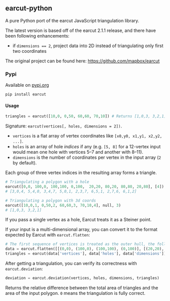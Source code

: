 ## earcut-python

A pure Python port of the earcut JavaScript triangulation library. 

The latest version is based off of the earcut 2.1.1 release, and there have been following enhancements:
- if `dimensions == 2`, project data into 2D instead of triangulating only first two coordinates

The original project can be found here:
https://github.com/mapbox/earcut


### Pypi
Available on [pypi.org](https://pypi.org/project/earcut/)
```
pip install earcut
```


#### Usage

```python
triangles = earcut([10,0, 0,50, 60,60, 70,10]) # Returns [1,0,3, 3,2,1]
```

Signature: `earcut(vertices[, holes, dimensions = 2])`.

* `vertices` is a flat array of vertex coordinates like `[x0,y0, x1,y1, x2,y2, ...]`.
* `holes` is an array of hole _indices_ if any
  (e.g. `[5, 8]` for a 12-vertex input would mean one hole with vertices 5&ndash;7 and another with 8&ndash;11).
* `dimensions` is the number of coordinates per vertex in the input array (`2` by default).

Each group of three vertex indices in the resulting array forms a triangle.

```python
# Triangulating a polygon with a hole
earcut([0,0, 100,0, 100,100, 0,100,  20,20, 80,20, 80,80, 20,80], [4])
# [3,0,4, 5,4,0, 3,4,7, 5,0,1, 2,3,7, 6,5,1, 2,7,6, 6,1,2]

# Triangulating a polygon with 3d coords
earcut([10,0,1, 0,50,2, 60,60,3, 70,10,4], null, 3)
# [1,0,3, 3,2,1]
```

If you pass a single vertex as a hole, Earcut treats it as a Steiner point.

If your input is a multi-dimensional array, you can convert it to the format expected by Earcut with `earcut.flatten`:

```python
# The first sequence of vertices is treated as the outer hull, the following sequneces are treated as holes.
data = earcut.flatten([[(0,0), (100,0), (100,100), (0,100)], [(20,20), (80,20), (80,80), (20,80)]])
triangles = earcut(data['vertices'], data['holes'], data['dimensions'])
```

After getting a triangulation, you can verify its correctness with `earcut.deviation`:

```python
deviation = earcut.deviation(vertices, holes, dimensions, triangles)
```

Returns the relative difference between the total area of triangles and the area of the input polygon.
`0` means the triangulation is fully correct.